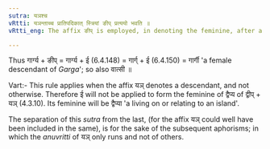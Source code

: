 ```yaml
---
sutra: यञश्च
vRtti: यञन्ताच्च प्रातिपदिकात् स्त्रियां ङीप् प्रत्ययो भवति ॥
vRtti_eng: The affix ङीप् is employed, in denoting the feminine, after a Nominal-stem ending in 'यञ्' (IV. 1. 105).

---
```

Thus गार्ग्य + ङीप् = गार्ग्य + ई (6.4.148) = गार्ग् + ई (6.4.150) = गार्गी 'a female descendant of _Garga_'; so also वात्सी ॥

Vart:- This rule applies when the affix यञ् denotes a descendant, and not otherwise. Therefore ई will not be applied to form the feminine of द्वैप्य of द्वीप् + यञ् (4.3.10). Its feminine will be द्वैप्या 'a living on or relating to an island'.

The separation of this _sutra_ from the last, (for the affix यञ् could well have been included in the same), is for the sake of the subsequent aphorisms; in which the _anuvritti_ of यञ् only runs and not of others.